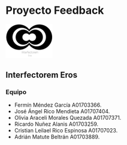 # Proyecto Feedback
<img src="Logo.png" alt="Logo" width="25%"/>

## Interfectorem Eros

### Equipo

* Fermín Méndez García A01703366.
* José Ángel Rico Mendieta A01707404.
* Olivia Araceli Morales Quezada A01707371.
* Ricardo Nuñez Alanis A01703259.
* Cristian Leilael Rico Espinosa A01707023.
* Adrián Matute Beltrán A01703889.
